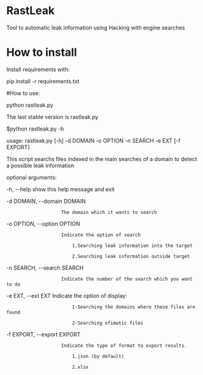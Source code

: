 # RastLeak
Tool to automatic leak information using Hacking with engine searches

# How to install

Install requirements with:

pip install -r requirements.txt

#How to use:

python rastleak.py

The last stable version is rastleak.py

$python rastleak.py -h


usage: rastleak.py [-h] -d DOMAIN -o OPTION -n SEARCH -e EXT [-f EXPORT]


This script searchs files indexed in the main searches of a domain to detect a possible leak information


optional arguments:


  -h, --help            show this help message and exit
  
  
  -d DOMAIN, --domain DOMAIN
 
  
                        The domain which it wants to search
                        
  -o OPTION, --option OPTION
  
                        Indicate the option of search
                        
                        	1.Searching leak information into the target
                          
                        	2.Searching leak information outside target
                          
  -n SEARCH, --search SEARCH
  
                        Indicate the number of the search which you want to do
                        
  -e EXT, --ext EXT     Indicate the option of display:
 
                        	1-Searching the domains where these files are found
                          
                        	2-Searching ofimatic files
                        
  -f EXPORT, --export EXPORT
  
                        Indicate the type of format to export results.
                        
                        	1.json (by default)
                          
                        	2.xlsx               
